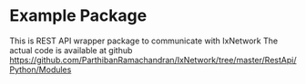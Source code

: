 # Example Package

This is REST API wrapper package to communicate with IxNetwork
The actual code is available at github https://github.com/ParthibanRamachandran/IxNetwork/tree/master/RestApi/Python/Modules
